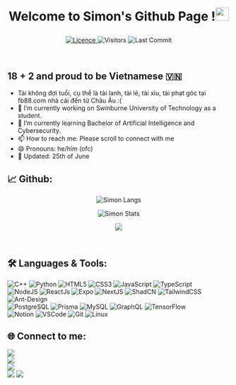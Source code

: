 
# <p align="center">Welcome to Simon's Github Page !<img src="https://raw.githubusercontent.com/KarthikNayak024/KarthikNayak024/master/assets/wave.gif" alt="waving hand" width="30px"></p>

<p align="center">
  <a href="https://github.com/cobeo2004/cobeo2004/blob/master/LICENCE">
    <img alt="Licence" src="https://img.shields.io/github/license/KarthikNayak024/KarthikNayak024?color=brightgreen&label=LICENCE&logo=MIT"/>
  </a>
  <img alt="Visitors" src="https://komarev.com/ghpvc/?username=cobeo2004&style=flat&labelColor=black&logo=github&label=PROFILE+VIEWS&color=29bf12"/>
  <img alt="Last Commit" src="https://img.shields.io/github/last-commit/cobeo2004/cobeo2004?logo=markdown&label=LAST+UPDATE&color=29bf12&style=flat">
</p>
<br />

## 18 + 2 and proud to be Vietnamese 🇻🇳
- Tài không đợi tuổi, cụ thể là tài lanh, tài lẻ, tài xỉu, tài phạt góc tại fb88.com nhà cái đến từ Châu Âu :(
- 🔭 I’m currently working on Swinburne University of Technology as a student. 
- 🌱 I’m currently learning Bachelor of Artificial Intelligence and Cybersecurity. 
- 📫 How to reach me: Please scroll to connect with me
- 😄 Pronouns: he/him (ofc)
- 📣 Updated: 25th of June

<!--
[<img src='https://cdn.jsdelivr.net/npm/simple-icons@3.0.1/icons/github.svg' alt='github' height='40'>](https://github.com/cobeo2004)  [<img src='https://cdn.jsdelivr.net/npm/simple-icons@3.0.1/icons/linkedin.svg' alt='linkedin' height='40'>](https://www.linkedin.com/in/https://www.linkedin.com/in/xuân-tuấn-minh-nguyễn-7836822b5//)  [<img src='https://cdn.jsdelivr.net/npm/simple-icons@3.0.1/icons/facebook.svg' alt='facebook' height='40'>](https://www.facebook.com/profile.php?id=100022930086716)  [<img src='https://cdn.jsdelivr.net/npm/simple-icons@3.0.1/icons/instagram.svg' alt='instagram' height='40'>](https://www.instagram.com/immsimonnnn__)  

-->

## 📈 **Github:**

<p align="center"><img src="https://github-readme-stats.vercel.app/api/top-langs/?username=cobeo2004" alt="Simon Langs" /></p>

<p align="center"><img src="https://github-readme-stats.vercel.app/api?username=cobeo2004&show_icons=true" alt="Simon Stats" /></p>

<p align="center"><img src="https://streak-stats.demolab.com/?user=cobeo2004" /></p>

<br />

## 🛠️ **Languages & Tools:**

![C++](https://img.shields.io/badge/c++%20-%2300599C.svg?&style=for-the-badge&logo=c%2B%2B&ogoColor=white)
![Python](https://img.shields.io/badge/python-3670A0?style=for-the-badge&logo=python&logoColor=ffdd54)
![HTML5](https://img.shields.io/badge/html5-%23E34F26.svg?style=for-the-badge&logo=html5&logoColor=white)
![CSS3](https://img.shields.io/badge/css3-%231572B6.svg?style=for-the-badge&logo=css3&logoColor=white)
![JavaScript](https://img.shields.io/badge/javascript-%23323330.svg?style=for-the-badge&logo=javascript&logoColor=%23F7DF1E) 
![TypeScript](https://img.shields.io/badge/typescript-%23007ACC.svg?style=for-the-badge&logo=typescript&logoColor=white) <br />
![NodeJS](https://img.shields.io/badge/node.js-6DA55F?style=for-the-badge&logo=node.js&logoColor=white)
![ReactJs](https://img.shields.io/badge/-React-blue?style=for-the-badge&logo=react)
![Expo](https://img.shields.io/badge/Expo-000000?logo=Expo&logoColor=white)
![NextJS](https://img.shields.io/badge/next.js-000000?style=for-the-badge&logo=nextdotjs&logoColor=white)
![ShadCN](https://img.shields.io/badge/shadcn/ui-000000?style=for-the-badge&logo=shadcn/ui&logoColor=white)
![TailwindCSS](https://img.shields.io/badge/Tailwind_CSS-grey?style=for-the-badge&logo=tailwind-css&logoColor=38B2AC)
![Ant-Design](https://img.shields.io/badge/-AntDesign-%230170FE?style=for-the-badge&logo=ant-design&logoColor=white) <br/>
![PostgreSQL](https://img.shields.io/badge/postgresql-4169e1?style=for-the-badge&logo=postgresql&logoColor=white)
![Prisma](https://img.shields.io/badge/Prisma-3982CE?style=for-the-badge&logo=Prisma&logoColor=white)
![MySQL](https://img.shields.io/badge/mysql-4479A1.svg?style=for-the-badge&logo=mysql&logoColor=white)
![GraphQL](https://img.shields.io/badge/GraphQL-E434AA?style=for-the-badge&logo=graphql&logoColor=white)
![TensorFlow](https://img.shields.io/badge/TensorFlow-FF6F00?style=for-the-badge&logo=tensorflow&logoColor=white)<br/>
![Notion](https://img.shields.io/badge/Notion-%23000000.svg?style=for-the-badge&logo=notion&logoColor=white)
![VSCode](https://img.shields.io/badge/-vscode-007ACC?style=for-the-badge&logo=visual-studio-code)
![Git](https://img.shields.io/badge/git%20-%23F05032.svg?&style=for-the-badge&logo=git&logoColor=white)
![Linux](https://img.shields.io/badge/-linux-FCC624?style=for-the-badge&logo=linux&logoColor=black)

## 🌐 **Connect to me:** ️

[<img src='https://img.shields.io/badge/GitHub-100000?style=for-the-badge&logo=github&logoColor=white'>](https://github.com/cobeo2004)  
[<img src='https://img.shields.io/badge/LinkedIn-xuan--tuan--minh--nguyen-informational?style=for-the-badge&labelColor=black&logo=linkedin&logoColor=0077b5&&color=0077b5' />](https://www.linkedin.com/in/https://www.linkedin.com/in/xuân-tuấn-minh-nguyễn-7836822b5//)  
[<img src='https://img.shields.io/badge/Facebook-Tuan--Minh-brightgreen?style=for-the-badge&labelColor=black&logo=facebook' />](https://www.facebook.com/profile.php?id=100022930086716)  
[<img src='https://img.shields.io/badge/Instagram-immsimonnnn____---?style=for-the-badge&logo=instagram&logoColor=white' />](https://www.instagram.com/immsimonnnn__)
[<img src='https://img.shields.io/badge/Gmail-D14836?style=for-the-badge&logo=gmail&logoColor=white' />](nxuantuaminh@gmail.com)

<!--
<a href='https://github.com/pricing'><img src='https://raw.githubusercontent.com/acervenky/animated-github-badges/master/assets/pro.gif' width='40' height='40'></a> <a href='https://stars.github.com/'><img src='https://raw.githubusercontent.com/acervenky/animated-github-badges/master/assets/starbadge.gif' width='35' height='35'></a> 
-->

